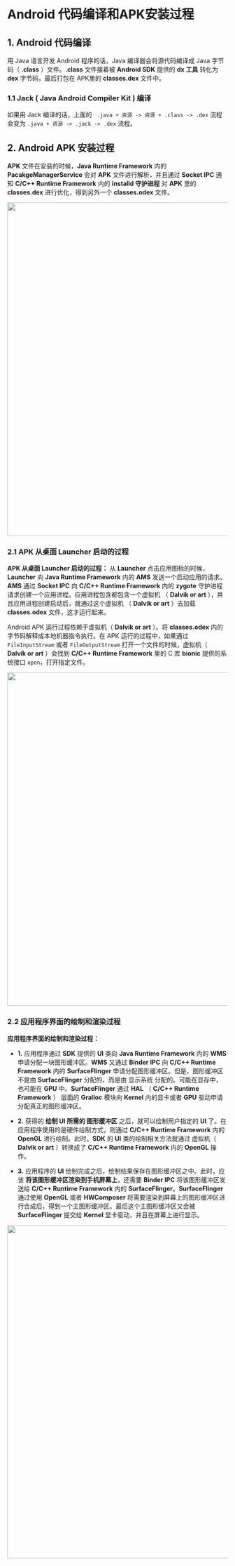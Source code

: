 Android 代码编译和APK安装过程
==

## 1. Android 代码编译

用 Java 语言开发 Android 程序的话，Java 编译器会将源代码编译成 Java 字节码（ **.class** ）文件。**.class** 文件接着被 **Android SDK** 提供的 **dx 工具** 转化为 **dex** 字节码，最后打包在 APK里的 **classes.dex** 文件中。

### 1.1 Jack ( Java Android Compiler Kit ) 编译

如果用 Jack 编译的话，上面的 ` .java + 资源 -> 资源 + .class -> .dex` 流程会变为 ` .java + 资源 -> .jack -> .dex ` 流程。

## 2. Android APK 安装过程

**APK** 文件在安装的时候，**Java Runtime Framework** 内的 **PacakgeManagerService** 会对  **APK** 文件进行解析，并且通过 **Socket IPC** 通知 **C/C++ Runtime Framework** 内的 **installd 守护进程** 对 **APK** 里的 **classes.dex** 进行优化，得到另外一个 **classes.odex**  文件。

<img src="http://ww2.sinaimg.cn/large/006lPEc9gw1f3ozdvl43yj31kw16ogqb.jpg" width="760x"/>

### 2.1 APK 从桌面 Launcher 启动的过程

**APK 从桌面 Launcher 启动的过程：** 从 **Launcher** 点击应用图标的时候，**Launcher** 向 **Java Runtime Framework** 内的 **AMS** 发送一个启动应用的请求。**AMS** 通过 **Socket IPC** 向 **C/C++ Runtime Framework** 内的 **zygote** 守护进程 请求创建一个应用进程。应用进程包含都包含一个虚拟机 （ **Dalvik or art** ），并且应用进程创建启动后，就通过这个虚拟机 （ **Dalvik or art** ）去加载 **classes.odex**  文件，这才运行起来。


Android APK 运行过程依赖于虚拟机（ **Dalvik or art** ）。将 **classes.odex** 内的字节码解释成本地机器指令执行。在 APK 运行的过程中，如果通过 `FileInputStream` 或者 `FileOutputStream` 打开一个文件的时候，虚拟机（ **Dalvik or art** ）会找到 **C/C++ Runtime Framework** 里的 C 库 **bionic** 提供的系统接口 `open`，打开指定文件。

<img src="http://ww2.sinaimg.cn/large/006lPEc9gw1f3ozgmjjgqj31kw16owiy.jpg" width="760x"/>     

### 2.2 应用程序界面的绘制和渲染过程

**应用程序界面的绘制和渲染过程：**

- **1.** 应用程序通过 **SDK** 提供的 **UI** 类向 **Java Runtime Framework** 内的 **WMS** 申请分配一块图形缓冲区。**WMS** 又通过 **Binder IPC** 向 **C/C++ Runtime Framework** 内的 **SurfaceFlinger** 申请分配图形缓冲区。但是，图形缓冲区不是由 **SurfaceFlinger** 分配的，而是由 显示系统 分配的。可能在显存中，也可能在 **GPU** 中。**SurfaceFlinger** 通过 **HAL** （ **C/C++ Runtime Framework** ） 层面的 **Gralloc** 模块向 **Kernel** 内的显卡或者 **GPU** 驱动申请分配真正的图形缓冲区。

- **2.** 获得的 **绘制 UI 所需的 图形缓冲区** 之后，就可以绘制用户指定的 **UI** 了。在应用程序使用的是硬件绘制方式，则通过 **C/C++ Runtime Framework** 内的 **OpenGL** 进行绘制。此时，**SDK** 的 **UI** 类的绘制相关方法就通过 虚拟机（ **Dalvik or art** ）转换成了 **C/C++ Runtime Framework** 内的 **OpenGL** 操作。

- **3.** 应用程序的 **UI** 绘制完成之后，绘制结果保存在图形缓冲区之中。此时，应该 **将该图形缓冲区渲染到手机屏幕上**，还需要 **Binder IPC** 将该图形缓冲区发送给 **C/C++ Runtime Framework** 内的 **SurfaceFlinger**。**SurfaceFlinger** 通过使用 **OpenGL** 或者 **HWComposer** 将需要渲染到屏幕上的图形缓冲区进行合成后，得到一个主图形缓冲区。最后这个主图形缓冲区又会被 **SurfaceFlinger** 提交给 **Kernel** 显卡驱动，并且在屏幕上进行显示。

<img src="http://ww1.sinaimg.cn/large/006lPEc9gw1f3ozd3a5ggj31kw16on58.jpg" width="760x"/>  
